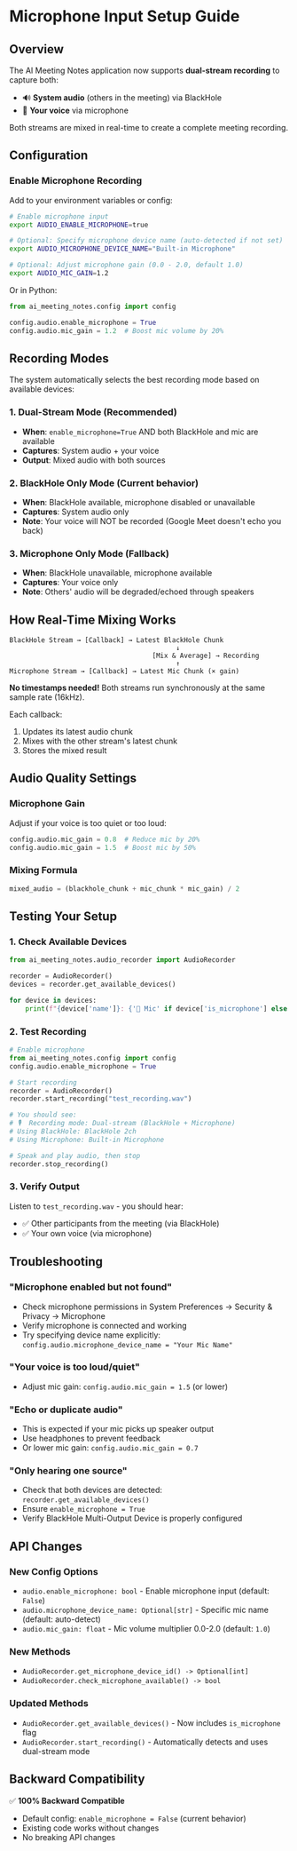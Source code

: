 # Microphone Input Setup Guide

## Overview

The AI Meeting Notes application now supports **dual-stream recording** to capture both:
- 🔊 **System audio** (others in the meeting) via BlackHole
- 🎤 **Your voice** via microphone

Both streams are mixed in real-time to create a complete meeting recording.

## Configuration

### Enable Microphone Recording

Add to your environment variables or config:

```bash
# Enable microphone input
export AUDIO_ENABLE_MICROPHONE=true

# Optional: Specify microphone device name (auto-detected if not set)
export AUDIO_MICROPHONE_DEVICE_NAME="Built-in Microphone"

# Optional: Adjust microphone gain (0.0 - 2.0, default 1.0)
export AUDIO_MIC_GAIN=1.2
```

Or in Python:

```python
from ai_meeting_notes.config import config

config.audio.enable_microphone = True
config.audio.mic_gain = 1.2  # Boost mic volume by 20%
```

## Recording Modes

The system automatically selects the best recording mode based on available devices:

### 1. **Dual-Stream Mode** (Recommended)
- **When**: `enable_microphone=True` AND both BlackHole and mic are available
- **Captures**: System audio + your voice
- **Output**: Mixed audio with both sources

### 2. **BlackHole Only Mode** (Current behavior)
- **When**: BlackHole available, microphone disabled or unavailable
- **Captures**: System audio only
- **Note**: Your voice will NOT be recorded (Google Meet doesn't echo you back)

### 3. **Microphone Only Mode** (Fallback)
- **When**: BlackHole unavailable, microphone available
- **Captures**: Your voice only
- **Note**: Others' audio will be degraded/echoed through speakers

## How Real-Time Mixing Works

```
BlackHole Stream → [Callback] → Latest BlackHole Chunk
                                          ↓
                                    [Mix & Average] → Recording
                                          ↑
Microphone Stream → [Callback] → Latest Mic Chunk (× gain)
```

**No timestamps needed!** Both streams run synchronously at the same sample rate (16kHz).

Each callback:
1. Updates its latest audio chunk
2. Mixes with the other stream's latest chunk
3. Stores the mixed result

## Audio Quality Settings

### Microphone Gain
Adjust if your voice is too quiet or too loud:

```python
config.audio.mic_gain = 0.8  # Reduce mic by 20%
config.audio.mic_gain = 1.5  # Boost mic by 50%
```

### Mixing Formula
```python
mixed_audio = (blackhole_chunk + mic_chunk * mic_gain) / 2
```

## Testing Your Setup

### 1. Check Available Devices

```python
from ai_meeting_notes.audio_recorder import AudioRecorder

recorder = AudioRecorder()
devices = recorder.get_available_devices()

for device in devices:
    print(f"{device['name']}: {'🎤 Mic' if device['is_microphone'] else '🔊 BlackHole'}")
```

### 2. Test Recording

```python
# Enable microphone
from ai_meeting_notes.config import config
config.audio.enable_microphone = True

# Start recording
recorder = AudioRecorder()
recorder.start_recording("test_recording.wav")

# You should see:
# 🎙️  Recording mode: Dual-stream (BlackHole + Microphone)
# Using BlackHole: BlackHole 2ch
# Using Microphone: Built-in Microphone

# Speak and play audio, then stop
recorder.stop_recording()
```

### 3. Verify Output

Listen to `test_recording.wav` - you should hear:
- ✅ Other participants from the meeting (via BlackHole)
- ✅ Your own voice (via microphone)

## Troubleshooting

### "Microphone enabled but not found"
- Check microphone permissions in System Preferences → Security & Privacy → Microphone
- Verify microphone is connected and working
- Try specifying device name explicitly: `config.audio.microphone_device_name = "Your Mic Name"`

### "Your voice is too loud/quiet"
- Adjust mic gain: `config.audio.mic_gain = 1.5` (or lower)

### "Echo or duplicate audio"
- This is expected if your mic picks up speaker output
- Use headphones to prevent feedback
- Or lower mic gain: `config.audio.mic_gain = 0.7`

### "Only hearing one source"
- Check that both devices are detected: `recorder.get_available_devices()`
- Ensure `enable_microphone = True`
- Verify BlackHole Multi-Output Device is properly configured

## API Changes

### New Config Options
- `audio.enable_microphone: bool` - Enable microphone input (default: `False`)
- `audio.microphone_device_name: Optional[str]` - Specific mic name (default: auto-detect)
- `audio.mic_gain: float` - Mic volume multiplier 0.0-2.0 (default: `1.0`)

### New Methods
- `AudioRecorder.get_microphone_device_id() -> Optional[int]`
- `AudioRecorder.check_microphone_available() -> bool`

### Updated Methods
- `AudioRecorder.get_available_devices()` - Now includes `is_microphone` flag
- `AudioRecorder.start_recording()` - Automatically detects and uses dual-stream mode

## Backward Compatibility

✅ **100% Backward Compatible**

- Default config: `enable_microphone = False` (current behavior)
- Existing code works without changes
- No breaking API changes
